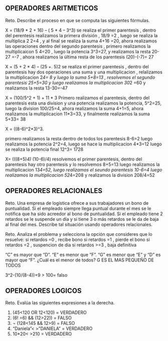 ## OPERADORES ARITMETICOS
Reto. Describe el proceso en que se computa las siguientes fórmulas.

X = (18/9 * 2 + 16) – ( 5 * 4 – 3^3)
 se realiza el primer parentesis , dentro del perentesis realizamos la primera división , 18/9 =2 , luego se realiza la multiplica 2 2=4 , y al final se realiza la suma 4+16 =20, ahora realizamos las operaciones dentro del segundo parentesis , primero realizamos la multiplicaicon 5 4=20 , luego la potencia 3^3=27, y realizamos la resta 20-27 =-7 , ahora realizamos la última resta de los parentesis (20)-(-7)= 27
 
X = (5 + 2 * 4) – (25 +. 5)2
se realiza el primer parentesis , dentro del parentesis hay dos operaciones una suma y una multiplicacion , relalizamos la  multiplicacion 2*4= 8 y luego la suma  5+8=13 , resolvemos el segundo parentesis 25+5=30 y luego realizamos la multiplicacion 30*2 =60 y realizamos la  resta 13-30=-47

X = (100/5^2 + 1) + 11 * 3
Primero realizamos el parentesis, dentro del parentesis esta una division y una potencia realizamos la potencia, 5^2=25, luego la division 100/25=4, ahora realizamos la suma 4+1=5, ahora realizamos la multiplicacion 11*3=33, y finalmente realizamos la suma 5+33= 38

X = ((8-6)^2*3)^3.

primero realizamos la resta dentro de todos los parentesis 8-6=2 luego realizamos la potencia 2^2=4, luego se hace la multiplicacion 4*3=12 luego se realiza la potencia final 12^3= 1728

X= (((8+5)*4)* (10-6)/4)
resolvemos el primer parentesis, dentro del parentesis hay otro parentesis y lo resolvemos 8+5=13 luego realizamos la multiplicacion 13*4=52, luego realizamos el seundo parentesis 10-6=4 luego realizamos la multiplicacion 52*4=208 y realizamos la division 208/4=52


## OPERADORES RELACIONALES
Reto. Una empresa de logística ofrece a sus trabajadores un bono de
puntualidad. Si el empleado siempre llega puntual durante el mes se le
notifica que ha sido acreedor al bono de puntualidad. Si el empleado tiene
2 retardos se le suspende un día y si tiene 3 o más retardos se le da de
baja al final del mes. Describe tal situación usando operadores
relacionales.

Reto. Analiza el problema y selecciona la opción que consideres que lo
resuelve:
si retardos =0   , recibe bono
si retardos =1  , pierde el bono
si retardos =2  ,  suspencion de dia
si retardos >=3  , baja definitiva

“C” es mayor que “D”. “E” es menor que “F”. “G” es menor que “E” y “D” es
mayor que “F”. ¿Cuál es el menor de todos? G ES EL MAS PEQUEÑO DE TODOS 

3^2-(10/(8-4))+9 > 100= falso


## OPERADORES LOGICOS
Reto. Evalúa las siguientes expresiones a la derecha.
1) (45<120 OR 12<120) = VERDADERO
2) (6! =6) && (12>22)) = FALSO
3) ¬ (128<145 && 12>9) = FALSO
4) “Daniela”< >”DANIELA” = VERDADERO
5) 10*20< >210 = VERDADERO

